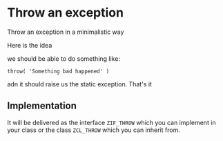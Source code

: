 # Throw an exception
Throw an exception in a minimalistic way

Here is the idea

we should be able to do something like:
```abap
throw( 'Something bad happened' )
```

adn it should raise us the static exception. That's it

## Implementation

It will be delivered as the interface `ZIF_THROW` which you can implement in your class or the class `ZCL_THROW` which you can inherit from.
